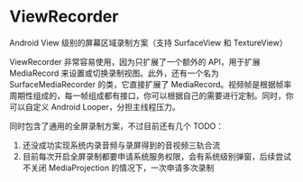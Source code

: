 # ViewRecorder

Android View 级别的屏幕区域录制方案（支持 SurfaceView 和 TextureView）

ViewRecorder 非常容易使用，因为只扩展了一个额外的 API，用于扩展 MediaRecord 来设置或切换录制视图。此外，还有一个名为 SurfaceMediaRecorder 的类，它直接扩展了 MediaRecord。视频帧是根据帧率周期性组成的，每一帧组成都有接口，你可以根据自己的需要进行定制。同时，你可以自定义 Android Looper，分担主线程压力。

同时包含了通用的全屏录制方案，不过目前还有几个 TODO：
1. 还没成功实现系统内录音频与录屏得到的音视频三轨合流
2. 目前每次开启全屏录制都要申请系统服务权限，会有系统级别弹窗，后续尝试不关闭 MediaProjection 的情况下，一次申请多次录制